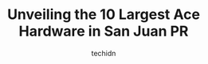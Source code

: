 ---
layout: ampstory
image: https://i0.wp.com/www.depkes.org/wp-content/uploads/2023/06/ace-hardware-0-in-san-juan-pr-1685965716.jpeg?resize=640,853
author: techidn
featured: false
description: Discover the impressive array of Ace Hardware options in San Juan PR, where you can find 10 of the largest Ace Hardware establishments in the area. From renowned classics to hidden gems, San
title: Unveiling the 10 Largest Ace Hardware in San Juan PR
cover:
   title: Unveiling the 10 Largest Ace Hardware in San Juan PR
   subtitle: Rickpate
   background: https://www.depkes.org/wp-content/uploads/2023/06/ace-hardware-0-in-san-juan-pr-1685965716.jpeg

pages: 
 - layout: thirds
   top: <h1>#1 ACE Hardware - Bayamón</h1>
   bottom: "<p>Great service. The Staff is very willing and will do their best to assist you.</p>"
   background: https://www.depkes.org/wp-content/uploads/2023/06/ace-hardware-1-in-san-juan-pr-1685965716.jpeg
   backgroundblur: true
 - layout: thirds
   top: <h1>#2 National Lumber & Hardware</h1>
   bottom: "<p>C297+R85, Sec Ceramica, Carolina, 00983, Puerto Rico</p>"
   background: https://www.depkes.org/wp-content/uploads/2023/06/ace-hardware-2-in-san-juan-pr-1685965717.jpeg
   cta:
      link: https://www.depkes.org/blog/unveiling-the-10-largest-ace-hardware-in-san-juan-pr/
      text: Unveiling the 10 Largest Ace Hardware in San Juan PR
 - layout: thirds
   top: <h1>#3 Ace Caguas Commercial</h1>
   bottom: "<p>Carr. 189 Km. 2.5 Frente a, Caguas, 00725, Puerto Rico</p>"
   background: https://www.depkes.org/wp-content/uploads/2023/06/ace-hardware-3-in-san-juan-pr-1685965717.jpeg
   cta:
      link: https://www.depkes.org/blog/unveiling-the-10-largest-ace-hardware-in-san-juan-pr/
      text: Unveiling the 10 Largest Ace Hardware in San Juan PR
 - layout: thirds
   top: <h1>#4 Toa Alta Hardware LLC</h1>
   bottom: "<p>PR-861, km. 6.4 Bo. Piña, 00953, Puerto Rico</p>"
   background: https://images.unsplash.com/photo-1591393223703-56fe1347ac62?ixlib=rb-4.0.3&ixid=MnwxMjA3fDB8MHxwaG90by1wYWdlfHx8fGVufDB8fHx8&auto=format&fit=crop&w=640&h=853&q=80
   cta:
      link: https://www.depkes.org/blog/unveiling-the-10-largest-ace-hardware-in-san-juan-pr/
      text: Unveiling the 10 Largest Ace Hardware in San Juan PR
 - layout: thirds
   top: <h1>#5 Ferretería Ace Comercial Berríos</h1>
   bottom: "<p>5RGR+R98, C. Pedro Díaz Fonseca, Cidra, 00739, Puerto Rico</p>"
   background: https://images.unsplash.com/photo-1608411404720-c8f0417bcdba?ixlib=rb-4.0.3&ixid=MnwxMjA3fDB8MHxwaG90by1wYWdlfHx8fGVufDB8fHx8&auto=format&fit=crop&w=640&h=853&q=80
   cta:
      link: https://www.depkes.org/blog/unveiling-the-10-largest-ace-hardware-in-san-juan-pr/
      text: Unveiling the 10 Largest Ace Hardware in San Juan PR
 - layout: thirds
   top: <h1>#6 Ace Hardware Store</h1>
   bottom: "<p>723J+8F7, Gurabo, 00778, Puerto Rico</p>"
   background: https://images.unsplash.com/photo-1552083974-186346191183?ixlib=rb-4.0.3&ixid=MnwxMjA3fDB8MHxwaG90by1wYWdlfHx8fGVufDB8fHx8&auto=format&fit=crop&w=640&h=853&q=80
   cta:
      link: https://www.depkes.org/blog/unveiling-the-10-largest-ace-hardware-in-san-juan-pr/
      text: Unveiling the 10 Largest Ace Hardware in San Juan PR
 - layout: thirds
   top: <h1>#7 True Value Toa Baja Hardware</h1>
   bottom: "<p>Ave. Boulevard #1795 Levittown, 00949, Puerto Rico</p>"
   background: https://images.unsplash.com/photo-1602536052359-ef94c21c5948?ixlib=rb-4.0.3&ixid=MnwxMjA3fDB8MHxwaG90by1wYWdlfHx8fGVufDB8fHx8&auto=format&fit=crop&w=640&h=853&q=80
   cta:
      link: https://www.depkes.org/blog/unveiling-the-10-largest-ace-hardware-in-san-juan-pr/
      text: Unveiling the 10 Largest Ace Hardware in San Juan PR
 - layout: thirds
   middle: Continue reading...
   background: https://images.unsplash.com/photo-1615749413727-825b59a857b5?ixlib=rb-4.0.3&ixid=MnwxMjA3fDB8MHxwaG90by1wYWdlfHx8fGVufDB8fHx8&auto=format&fit=crop&w=640&h=853&q=80
   cta:
      link: https://www.depkes.org/blog/unveiling-the-10-largest-ace-hardware-in-san-juan-pr/
      text: Unveiling the 10 Largest Ace Hardware in San Juan PR
      
---